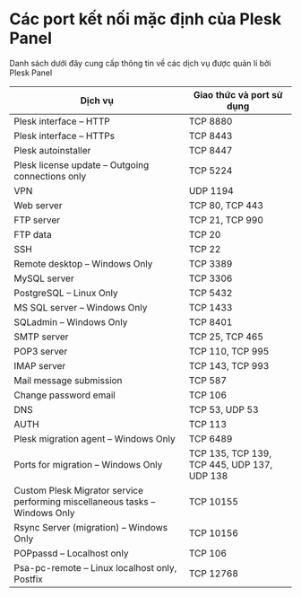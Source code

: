 # Các port kết nối mặc định của Plesk Panel
Danh sách dưới đây cung cấp thông tin về các dịch vụ được quản lí bởi Plesk Panel

|Dịch vụ|Giao thức và port sử dụng|
|---|---|
|Plesk interface – HTTP|TCP 8880|
|Plesk interface – HTTPs|TCP 8443|
|Plesk autoinstaller|TCP 8447|
|Plesk license update – Outgoing connections only|TCP 5224|
|VPN|UDP 1194|
|Web server|TCP 80, TCP 443|
|FTP server|TCP 21, TCP 990|
|FTP data|TCP 20|
|SSH|TCP 22|
|Remote desktop – Windows Only|TCP 3389|
|MySQL server|TCP 3306|
|PostgreSQL – Linux Only|TCP 5432|
|MS SQL server – Windows Only|TCP 1433|
|SQLadmin – Windows Only|TCP 8401|
|SMTP server|TCP 25, TCP 465|
|POP3 server|TCP 110, TCP 995|
|IMAP server|TCP 143, TCP 993|
|Mail message submission|TCP 587|
|Change password email|TCP 106|
|DNS|TCP 53, UDP 53|
|AUTH|TCP 113|
|Plesk migration agent – Windows Only|TCP 6489|
|Ports for migration – Windows Only|TCP 135, TCP 139, TCP 445, UDP 137, UDP 138|
|Custom Plesk Migrator service performing miscellaneous tasks – Windows Only|TCP 10155|
|Rsync Server (migration) – Windows Only|TCP 10156|
|POPpassd – Localhost only|TCP 106|
|Psa-pc-remote – Linux localhost only, Postfix|TCP 12768|